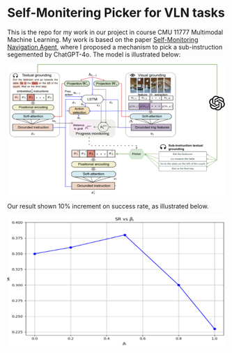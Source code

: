 #  Self-Monitering Picker for VLN tasks
This is the repo for my work in our project in course CMU 11777 Multimodal Machine Learning. My work is based on the paper [Self-Monitoring Navigation Agent](https://arxiv.org/abs/1901.03035), where I proposed a mechanism to pick a sub-instruction segemented by ChatGPT-4o. The model is illustrated below:

<img src="https://github.com/L3Rwin/self-monitoring-picker/blob/main/model.png" width="500" height="300" alt="Model of self-monitoring picker">

Our result shown 10% increment on success rate, as illustrated below.

<img src="https://github.com/L3Rwin/self-monitoring-picker/blob/main/hyperpara_beta_v3.png.png" width="500" height="300" alt="The effect of adjusting the weight of sub-instruction">
